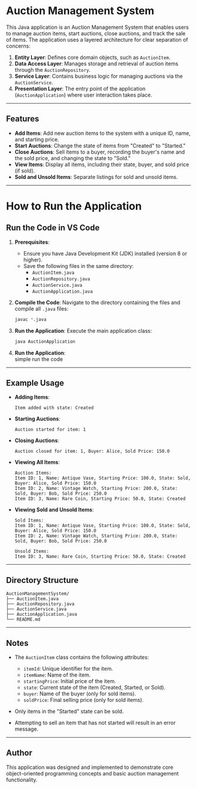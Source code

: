 # Auction Management System

This Java application is an Auction Management System that enables users to manage auction items, start auctions, close auctions, and track the sale of items. The application uses a layered architecture for clear separation of concerns:

1. **Entity Layer**: Defines core domain objects, such as `AuctionItem`.
2. **Data Access Layer**: Manages storage and retrieval of auction items through the `AuctionRepository`.
3. **Service Layer**: Contains business logic for managing auctions via the `AuctionService`.
4. **Presentation Layer**: The entry point of the application (`AuctionApplication`) where user interaction takes place.

---

## Features

- **Add Items**: Add new auction items to the system with a unique ID, name, and starting price.
- **Start Auctions**: Change the state of items from "Created" to "Started."
- **Close Auctions**: Sell items to a buyer, recording the buyer's name and the sold price, and changing the state to "Sold."
- **View Items**: Display all items, including their state, buyer, and sold price (if sold).
- **Sold and Unsold Items**: Separate listings for sold and unsold items.

---

# How to Run the Application
## Run the Code in VS Code

1. **Prerequisites**:
   - Ensure you have Java Development Kit (JDK) installed (version 8 or higher).
   - Save the following files in the same directory:
     - `AuctionItem.java`
     - `AuctionRepository.java`
     - `AuctionService.java`
     - `AuctionApplication.java`

2. **Compile the Code**:
   Navigate to the directory containing the files and compile all `.java` files:
   ```bash
   javac *.java
   ```

3. **Run the Application**:
   Execute the main application class:
   ```bash
   java AuctionApplication
   ```
4. **Run the Application**:<br>
     simple run the code

---

## Example Usage

- **Adding Items**:
  ```
  Item added with state: Created
  ```
- **Starting Auctions**:
  ```
  Auction started for item: 1
  ```
- **Closing Auctions**:
  ```
  Auction closed for item: 1, Buyer: Alice, Sold Price: 150.0
  ```
- **Viewing All Items**:
  ```
  Auction Items:
  Item ID: 1, Name: Antique Vase, Starting Price: 100.0, State: Sold, Buyer: Alice, Sold Price: 150.0
  Item ID: 2, Name: Vintage Watch, Starting Price: 200.0, State: Sold, Buyer: Bob, Sold Price: 250.0
  Item ID: 3, Name: Rare Coin, Starting Price: 50.0, State: Created
  ```
- **Viewing Sold and Unsold Items**:
  ```
  Sold Items:
  Item ID: 1, Name: Antique Vase, Starting Price: 100.0, State: Sold, Buyer: Alice, Sold Price: 150.0
  Item ID: 2, Name: Vintage Watch, Starting Price: 200.0, State: Sold, Buyer: Bob, Sold Price: 250.0

  Unsold Items:
  Item ID: 3, Name: Rare Coin, Starting Price: 50.0, State: Created
  ```

---

## Directory Structure
```
AuctionManagementSystem/
├── AuctionItem.java
├── AuctionRepository.java
├── AuctionService.java
├── AuctionApplication.java
└── README.md
```

---

## Notes

- The `AuctionItem` class contains the following attributes:
  - `itemId`: Unique identifier for the item.
  - `itemName`: Name of the item.
  - `startingPrice`: Initial price of the item.
  - `state`: Current state of the item (Created, Started, or Sold).
  - `buyer`: Name of the buyer (only for sold items).
  - `soldPrice`: Final selling price (only for sold items).

- Only items in the "Started" state can be sold.
- Attempting to sell an item that has not started will result in an error message.

---

## Author
This application was designed and implemented to demonstrate core object-oriented programming concepts and basic auction management functionality.

